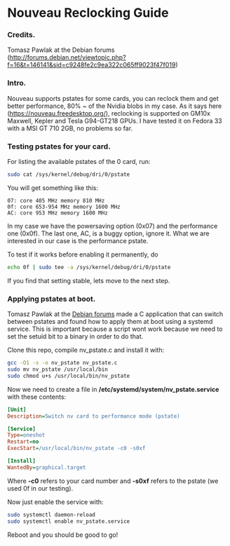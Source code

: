 # Nouveau Reclocking Guide

### Credits.
Tomasz Pawlak at the Debian forums (http://forums.debian.net/viewtopic.php?f=16&t=146141&sid=c9248fe2c9ea322c065ff9023f47f019)

### Intro. 
Nouveau supports pstates for some cards, you can reclock them and get better performance, 80% ~ of the Nvidia blobs in my case.
As it says here (https://nouveau.freedesktop.org/), reclocking is supported on GM10x Maxwell, Kepler and Tesla G94-GT218 GPUs.
I have tested it on Fedora 33 with a MSI GT 710 2GB, no problems so far.

### Testing pstates for your card.

For listing the available pstates of the 0 card, run: 
```sh
sudo cat /sys/kernel/debug/dri/0/pstate
```

You will get something like this:
```
07: core 405 MHz memory 810 MHz
0f: core 653-954 MHz memory 1600 MHz
AC: core 953 MHz memory 1600 MHz
```

In my case we have the powersaving option (0x07) and the performance one (0x0f). The last one, AC, is a buggy option, ignore it.
What we are interested in our case is the performance pstate.

To test if it works before enabling it permanently, do
```sh
echo 0f | sudo tee -a /sys/kernel/debug/dri/0/pstate
```

If you find that setting stable, lets move to the next step.

### Applying pstates at boot.
Tomasz Pawlak at the [Debian forums](http://forums.debian.net/viewtopic.php?f=16&t=146141&sid=c9248fe2c9ea322c065ff9023f47f019) made a C application that can switch between pstates and found how to apply them at boot using a systemd service.
This is important because a script wont work because we need to set the setuid bit to a binary in order to do that.

Clone this repo, compile nv_pstate.c and install it with:
```sh
gcc -O1 -s -o nv_pstate nv_pstate.c
sudo mv nv_pstate /usr/local/bin
sudo chmod u+s /usr/local/bin/nv_pstate
```

Now we need to create a file in **/etc/systemd/system/nv_pstate.service** with these contents:
```ini
[Unit]
Description=Switch nv card to performance mode (pstate)

[Service]
Type=oneshot
Restart=no
ExecStart=/usr/local/bin/nv_pstate -c0 -s0xf

[Install]
WantedBy=graphical.target
```
Where **-c0** refers to your card number and **-s0xf** refers to the pstate (we used 0f in our testing).

Now just enable the service with:
```sh
sudo systemctl daemon-reload
sudo systemctl enable nv_pstate.service
```

Reboot and you should be good to go!
